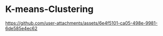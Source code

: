 # K-means-Clustering

https://github.com/user-attachments/assets/6e4f5101-ca05-498e-9981-6de585e4ec62
